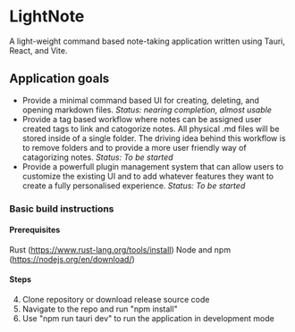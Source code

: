 # LightNote
A light-weight command based note-taking application written using Tauri, React, and Vite.

## Application goals
- Provide a minimal command based UI for creating, deleting, and opening markdown files. *Status: nearing completion, almost usable*
- Provide a tag based workflow where notes can be assigned user created tags to link and catogorize notes. All physical .md files will be stored inside of a single folder. The driving idea behind this workflow is to remove folders and to provide a more user friendly way of catagorizing notes. *Status: To be started*
- Provide a powerfull plugin management system that can allow users to customize the existing UI and to add whatever features they want to create a fully personalised experience. *Status: To be started*


### Basic build instructions
#### Prerequisites
Rust (https://www.rust-lang.org/tools/install)
Node and npm (https://nodejs.org/en/download/)

#### Steps
4. Clone repository or download release source code
5. Navigate to the repo and run "npm install"
6. Use "npm run tauri dev" to run the application in development mode

